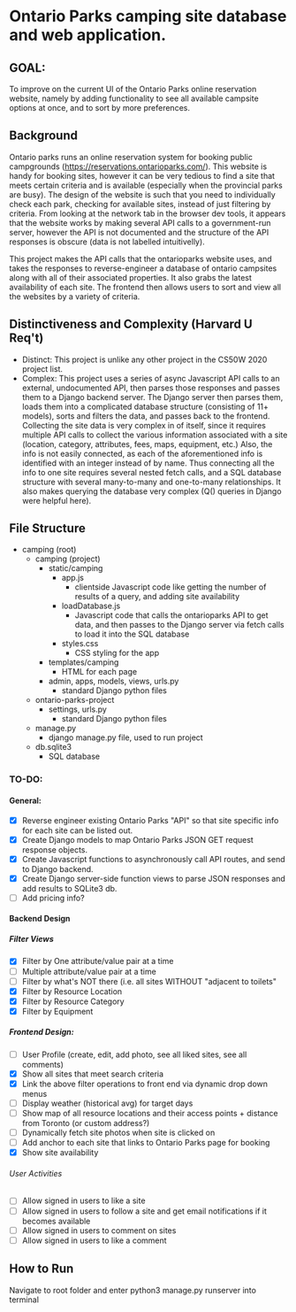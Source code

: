 # Ontario Parks camping site database and web application.

## GOAL:
To improve on the current UI of the Ontario Parks online reservation website, namely by adding functionality to see all available campsite options at once, and to sort by more preferences.

## Background
Ontario parks runs an online reservation system for booking public campgrounds (https://reservations.ontarioparks.com/).  This website is handy for booking sites, however it can be very tedious to find a site that meets certain criteria and is available (especially when the provincial parks are busy).  The design of the website is such that you need to individually check each park, checking for available sites, instead of just filtering by criteria.  From looking at the network tab in the browser dev tools, it appears that the website works by making several API calls to a government-run server, however the API is not documented and the structure of the API responses is obscure (data is not labelled intuitivelly). 

This project makes the API calls that the ontarioparks website uses, and takes the responses to reverse-engineer a database of ontario campsites along with all of their associated properties.  It also grabs the latest availability of each site. The frontend then allows users to sort and view all the websites by a variety of criteria.

## Distinctiveness and Complexity (Harvard U Req't)
- Distinct: This project is unlike any other project in the CS50W 2020 project list.
- Complex: This project uses a series of async Javascript API calls to an external, undocumented API, then parses those responses and passes them to a Django backend server.  The Django server then parses them, loads them into a complicated database structure (consisting of 11+ models), sorts and filters the data, and passes back to the frontend.  Collecting the site data is very complex in of itself, since it requires multiple API calls to collect the various information associated with a site (location, category, attributes, fees, maps, equipment, etc.) Also, the info is not easily connected, as each of the aforementioned info is identified with an integer instead of by name. Thus connecting all the info to one site requires several nested fetch calls, and a SQL database structure with several many-to-many and one-to-many relationships. It also makes querying the database very complex (Q() queries in Django were helpful here).

## File Structure
- camping (root)
    - camping (project)
        - static/camping
            - app.js
                - clientside Javascript code like getting the number of results of a query, and adding site availability
            - loadDatabase.js
                - Javascript code that calls the ontarioparks API to get data, and then passes to the Django server via fetch calls to load it into the SQL database
            - styles.css
                - CSS styling for the app
        - templates/camping
            - HTML for each page
        - admin, apps, models, views, urls.py
            - standard Django python files
    - ontario-parks-project
        - settings, urls.py
            - standard Django python files
    - manage.py
        - django manage.py file, used to run project
    - db.sqlite3
        - SQL database

### TO-DO:
#### General:
- [x] Reverse engineer existing Ontario Parks "API" so that site specific info for each site can be listed out.
- [x] Create Django models to map Ontario Parks JSON GET request response objects.
- [x] Create Javascript functions to asynchronously call API routes, and send to Django backend.
- [x] Create Django server-side function views to parse JSON responses and add results to SQLite3 db.
- [ ] Add pricing info?

#### Backend Design
##### Filter Views
- [x] Filter by One attribute/value pair at a time
- [ ] Multiple attribute/value pair at a time   
- [ ] Filter by what's NOT there (i.e. all sites WITHOUT "adjacent to toilets"
- [x] Filter by Resource Location
- [x] Filter by Resource Category
- [x] Filter by Equipment
 
##### Frontend Design:
- [ ] User Profile (create, edit, add photo, see all liked sites, see all comments)
- [x] Show all sites that meet search criteria
- [x] Link the above filter operations to front end via dynamic drop down menus
- [ ] Display weather (historical avg) for target days
- [ ] Show map of all resource locations and their access points + distance from Toronto (or custom address?)
- [ ] Dynamically fetch site photos when site is clicked on
- [ ] Add anchor to each site that links to Ontario Parks page for booking
- [x] Show site availability
###### User Activities
- [ ] Allow signed in users to like a site
- [ ] Allow signed in users to follow a site and get email notifications if it becomes available
- [ ] Allow signed in users to comment on sites
- [ ] Allow signed in users to like a comment

## How to Run
Navigate to root folder and enter python3 manage.py runserver into terminal
